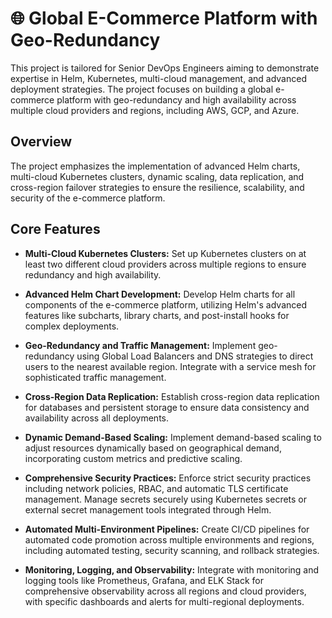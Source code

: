 # 🌐 Global E-Commerce Platform with Geo-Redundancy

This project is tailored for Senior DevOps Engineers aiming to demonstrate expertise in Helm, Kubernetes, multi-cloud management, and advanced deployment strategies. The project focuses on building a global e-commerce platform with geo-redundancy and high availability across multiple cloud providers and regions, including AWS, GCP, and Azure.

## Overview

The project emphasizes the implementation of advanced Helm charts, multi-cloud Kubernetes clusters, dynamic scaling, data replication, and cross-region failover strategies to ensure the resilience, scalability, and security of the e-commerce platform.

## Core Features

- **Multi-Cloud Kubernetes Clusters:** Set up Kubernetes clusters on at least two different cloud providers across multiple regions to ensure redundancy and high availability.
  
- **Advanced Helm Chart Development:** Develop Helm charts for all components of the e-commerce platform, utilizing Helm's advanced features like subcharts, library charts, and post-install hooks for complex deployments.
  
- **Geo-Redundancy and Traffic Management:** Implement geo-redundancy using Global Load Balancers and DNS strategies to direct users to the nearest available region. Integrate with a service mesh for sophisticated traffic management.
  
- **Cross-Region Data Replication:** Establish cross-region data replication for databases and persistent storage to ensure data consistency and availability across all deployments.
  
- **Dynamic Demand-Based Scaling:** Implement demand-based scaling to adjust resources dynamically based on geographical demand, incorporating custom metrics and predictive scaling.
  
- **Comprehensive Security Practices:** Enforce strict security practices including network policies, RBAC, and automatic TLS certificate management. Manage secrets securely using Kubernetes secrets or external secret management tools integrated through Helm.
  
- **Automated Multi-Environment Pipelines:** Create CI/CD pipelines for automated code promotion across multiple environments and regions, including automated testing, security scanning, and rollback strategies.
  
- **Monitoring, Logging, and Observability:** Integrate with monitoring and logging tools like Prometheus, Grafana, and ELK Stack for comprehensive observability across all regions and cloud providers, with specific dashboards and alerts for multi-regional deployments.





